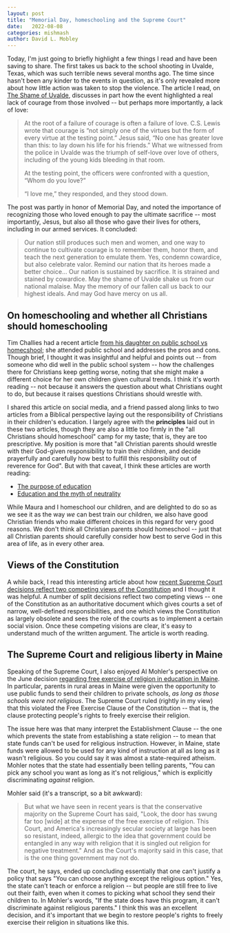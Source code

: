 ```yaml
---
layout: post
title: "Memorial Day, homeschooling and the Supreme Court"
date:   2022-08-08
categories: mishmash
author: David L. Mobley
---
```


Today, I'm just going to briefly highlight a few things I read and have been saving to share. The first takes us back to the school shooting in Uvalde, Texas, which was such terrible news several months ago. The time since hasn't been any kinder to the events in question, as it's only revealed more about how little action was taken to stop the violence. The article I read, on [The Shame of Uvalde](https://www.commonsense.news/p/the-shame-of-uvalde?triedSigningIn=true), discusses in part how the event highlighted a real lack of courage from those involved -- but perhaps more importantly, a lack of love:

> At the root of a failure of courage is often a failure of love. C.S. Lewis wrote that courage is “not simply one of the virtues but the form of every virtue at the testing point.” Jesus said, “No one has greater love than this: to lay down his life for his friends.” What we witnessed from the police in Uvalde was the triumph of self-love over love of others, including of the young kids bleeding in that room.
>
>At the testing point, the officers were confronted with a question, “Whom do you love?”
>
>“I love me,” they responded, and they stood down.

The post was partly in honor of Memorial Day, and noted the importance of recognizing those who loved enough to pay the ultimate sacrifice -- most importantly, Jesus, but also all those who gave their lives for others, including in our armed services. It concluded:
> Our nation still produces such men and women, and one way to continue to cultivate courage is to remember them, honor them, and teach the next generation to emulate them. Yes, condemn cowardice, but also celebrate valor. Remind our nation that its heroes made a better choice...
> Our nation is sustained by sacrifice. It is strained and stained by cowardice. May the shame of Uvalde shake us from our national malaise. May the memory of our fallen call us back to our highest ideals. And may God have mercy on us all.

## On homeschooling and whether all Christians should homeschooling

Tim Challies had a recent article [from his daughter on public school vs homecshool](https://www.challies.com/articles/once-again-honestly-assessing-our-decision-to-public-school-our-kids/); she attended public school and addresses the pros and cons. Though brief, I thought it was insightful and helpful and points out -- from someone who did well in the public school system -- how the challenges there for Christians keep getting worse, noting that she might make a different choice for her own children given cultural trends. I think it's worth reading -- not because it answers the question about what Christians ought to do, but because it raises questions Christians should wrestle with.

I shared this article on social media, and a friend passed along links to two articles from a Biblical perspective laying out the responsibility of Christians in their children's education. I largely agree with the **principles** laid out in these two articles, though they are also a little too firmly in the "all Christians should homeschool" camp for my taste; that is, they are too prescriptive. My position is more that "all Christian parents should wrestle with their God-given responsibility to train their children, and decide prayerfully and carefully how best to fulfill this responsibility out of reverence for God". But with that caveat, I think these articles are worth reading:
- [The purpose of education](https://biblicalscienceinstitute.com/theology/the-purpose-of-education/)
- [Education and the myth of neutrality](https://biblicalscienceinstitute.com/theology/education-and-the-myth-of-neutrality/)

While Maura and I homeschool our children, and are delighted to do so as we see it as the way *we* can best train our children, we also have good Christian friends who make different choices in this regard for very good reasons. We don't think all Christian parents should homeschool -- just that all Christian parents should carefully consider how best to serve God in this area of life, as in every other area.

## Views of the Constitution

A while back, I read this interesting article about how [recent Supreme Court decisions reflect two competing views of the Constitution](https://www.manhattancontrarian.com/blog/2022-7-1-there-are-two-fundamentally-irreconcilable-constitutional-visions) and I thought it was helpful. A number of split decisions reflect two competing views -- one of the Constitution as an authoritative document which gives courts a set of narrow, well-defined responsibilities, and one which views the Constitution as largely obsolete and sees the role of the courts as to implement a certain social vision. Once these competing visions are clear, it's easy to understand much of the written argument. The article is worth reading.

## The Supreme Court and religious liberty in Maine

Speaking of the Supreme Court, I also enjoyed Al Mohler's perspective on the June decision [regarding free exercise of religion in education in Maine](https://albertmohler.com/2022/06/22/briefing-6-22-22). In particular, parents in rural areas in Maine were given the opportunity to use public funds to send their children to private schools, *as long as those schools were not religious*. The Supreme Court ruled (rightly in my view) that this violated the Free Exercise Clause of the Constitution -- that is, the clause protecting people's rights to freely exercise their religion.

The issue here was that many interpret the Establishment Clause -- the one which prevents the state from establishing a state religion -- to mean that state funds can't be used for religious instruction. However, in Maine, state funds were allowed to be used for any kind of instruction at all as long as it wasn't religious. So you could say it was almost a state-required atheism. Mohler notes that the state had essentially been telling parents, "You can pick any school you want as long as it's not religious," which is explicitly discriminating *against* religion.

Mohler said (it's a transcript, so a bit awkward):
> But what we have seen in recent years is that the conservative majority on the Supreme Court has said, "Look, the door has swung far too [wide] at the expense of the free exercise of religion. This Court, and America's increasingly secular society at large has been so resistant, indeed, allergic to the idea that government could be entangled in any way with religion that it is singled out religion for negative treatment." And as the Court's majority said in this case, that is the one thing government may not do.

The court, he says, ended up concluding essentially that one can't justify a policy that says "You can choose anything except the religious option." Yes, the state can't teach or enforce a religion -- but people are still free to live out their faith, even when it comes to picking what school they send their children to. In Mohler's words, "If the state does have this program, it can't discriminate against religious parents." I think this was an excellent decision, and it's important that we begin to restore people's rights to freely exercise their religion in situations like this.
